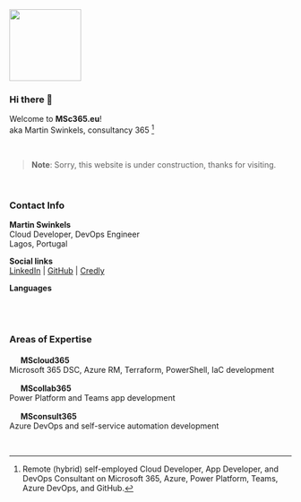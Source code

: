 <img src="https://user-images.githubusercontent.com/22813143/198872867-3341ca9a-7b17-439c-a536-cb9432d87d46.png" width="128">

### Hi there 👋

Welcome to **MSc365.eu**!  
aka Martin Swinkels, consultancy 365 [^1]

<br>

> **Note**: Sorry, this website is under construction, thanks for visiting.

<br>

### Contact Info  

**Martin Swinkels**  
Cloud Developer, DevOps Engineer  
Lagos, Portugal

**Social links**  
[LinkedIn](https://www.linkedin.com/in/mccmswinkels/) | 
[GitHub](https://github.com/mccmswinkels) | 
[Credly](https://credly.com/users/mccmswinkels)

**Languages**  
<img src="https://user-images.githubusercontent.com/22813143/198946115-c4bdfb71-6b5c-41ea-9be3-f55cd15b5052.png" width="24" height="16"> <img src="https://user-images.githubusercontent.com/22813143/198946142-b274326e-13d5-462a-9e3e-e26c137a9d97.png" width="24" height="16"> <img src="https://user-images.githubusercontent.com/22813143/198946156-3d49a6e8-ba18-44f2-96d9-2f687b82b39f.png" width="24" height="16">

<br>

### Areas of Expertise

<img src="https://user-images.githubusercontent.com/22813143/198885640-38307b33-455d-4ff3-8bf9-7b1186dcde23.png" width="16"> **MScloud365**  
Microsoft 365 DSC, Azure RM, Terraform, PowerShell, IaC development  

<img src="https://user-images.githubusercontent.com/22813143/198885647-d7f09e5a-49a5-40aa-8f9b-9a18de95802b.png" width="16"> **MScollab365**  
Power Platform and Teams app development  

<img src="https://user-images.githubusercontent.com/22813143/198885649-4aa6bceb-7c2d-4e56-b08c-db767da9a208.png" width="16"> **MSconsult365**  
Azure DevOps and self-service automation development  

<br>

[^1]: Remote (hybrid) self-employed Cloud Developer, App Developer, and DevOps Consultant on Microsoft 365, Azure, Power Platform, Teams, Azure DevOps, and GitHub.

<!--
### Recent Certifications

<img src="https://user-images.githubusercontent.com/22813143/200531479-bfc22c79-5b8f-48f0-9263-e3900efce4b6.png" width="64"> <img src="https://user-images.githubusercontent.com/22813143/200531533-b9f80aaf-eeb7-4b20-8a42-1558359625cb.png" width="64"> <img src="https://user-images.githubusercontent.com/22813143/200531385-03fdc8e8-1ce1-4b06-baaa-a659cd9ad2bc.png" width="64"> <img src="https://user-images.githubusercontent.com/22813143/200536048-a4a25067-87b2-4ea2-a873-15e859cc475e.png" width="64"> 
-->

<!--
**Here are some ideas to get you started:**

🙋‍♀️ A short introduction - what is your organization all about?
🌈 Contribution guidelines - how can the community get involved?
👩‍💻 Useful resources - where can the community find your docs? Is there anything else the community should know?
🍿 Fun facts - what does your team eat for breakfast?
🧙 Remember, you can do mighty things with the power of [Markdown](https://docs.github.com/github/writing-on-github/getting-started-with-writing-and-formatting-on-github/basic-writing-and-formatting-syntax)
-->
